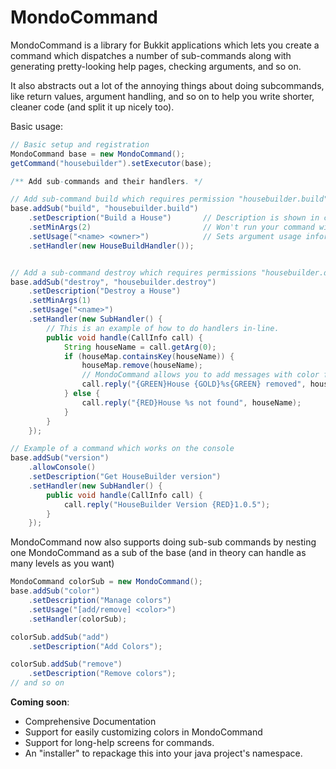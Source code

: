 MondoCommand
============

MondoCommand is a library for Bukkit applications which lets you create a command which dispatches a number of sub-commands along with generating pretty-looking help pages, checking arguments, and so on.

It also abstracts out a lot of the annoying things about doing subcommands, like return values, argument handling, and so on to help you write shorter, cleaner code (and split it up nicely too).

Basic usage:
```java
// Basic setup and registration
MondoCommand base = new MondoCommand();
getCommand("housebuilder").setExecutor(base);

/** Add sub-commands and their handlers. */

// Add sub-command build which requires permission "housebuilder.build"
base.addSub("build", "housebuilder.build")
	.setDescription("Build a House")       // Description is shown in command help
	.setMinArgs(2)                         // Won't run your command without this many args
	.setUsage("<name> <owner>")            // Sets argument usage information
	.setHandler(new HouseBuildHandler());


// Add a sub-command destroy which requires permissions "housebuilder.destroy"
base.addSub("destroy", "housebuilder.destroy")
	.setDescription("Destroy a House")
	.setMinArgs(1)
	.setUsage("<name>")
	.setHandler(new SubHandler() {
		// This is an example of how to do handlers in-line.
		public void handle(CallInfo call) {
			String houseName = call.getArg(0);
			if (houseMap.containsKey(houseName)) {
				houseMap.remove(houseName);
				// MondoCommand allows you to add messages with color formatting
				call.reply("{GREEN}House {GOLD}%s{GREEN} removed", houseName);
			} else {
				call.reply("{RED}House %s not found", houseName);
			}
		}
	});

// Example of a command which works on the console
base.addSub("version")
	.allowConsole()
	.setDescription("Get HouseBuilder version")
	.setHandler(new SubHandler() {
		public void handle(CallInfo call) {
			call.reply("HouseBuilder Version {RED}1.0.5");
		}
	});
```

MondoCommand now also supports doing sub-sub commands by nesting one MondoCommand as a sub of the base (and in theory can handle as many levels as you want)

```java
MondoCommand colorSub = new MondoCommand();
base.addSub("color")
	.setDescription("Manage colors")
	.setUsage("[add/remove] <color>")
	.setHandler(colorSub);

colorSub.addSub("add")
	.setDescription("Add Colors");

colorSub.addSub("remove")
	.setDescription("Remove colors");
// and so on
```

**Coming soon**:

 * Comprehensive Documentation
 * Support for easily customizing colors in MondoCommand
 * Support for long-help screens for commands.
 * An "installer" to repackage this into your java project's namespace.
